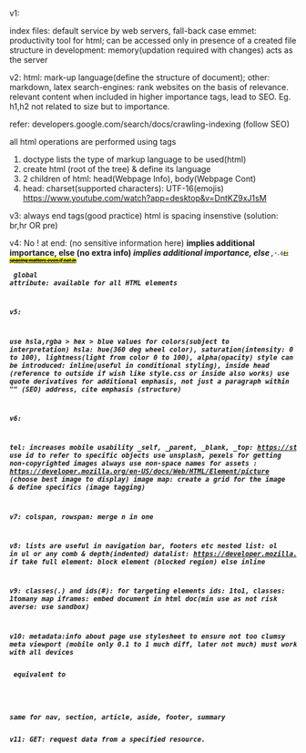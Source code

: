 v1:

index files: default service by web servers, fall-back case
emmet: productivity tool for html; can be accessed only in presence of a created file structure
in development: memory(updation required with changes) acts as the server

v2:
html: mark-up language(define the structure of document); other: markdown, latex
search-engines: rank websites on the basis of relevance. relevant content when included in higher importance tags, lead to SEO. Eg. h1,h2 not related to size but to importance.

refer: developers.google.com/search/docs/crawling-indexing (follow SEO)

all html operations are performed using tags
1. doctype lists the type of markup language to be used(html)
2. create html (root of the tree) & define its language
3. 2 children of html: head(Webpage Info), body(Webpage Cont)
4. head: charset(supported characters): UTF-16(emojis)
https://www.youtube.com/watch?app=desktop&v=DntKZ9xJ1sM

v3:
always end tags(good practice)
html is spacing insenstive (solution: br,hr OR pre)

v4:
No ! at end:  <!-- Comment --> (no sensitive information here)
<strong> implies additional importance, else <b>(no extra info)
<em> implies additional importance, else <i>
<small>, <sup>, <sub>, (<del>,<ins>) <mark>: spacing matters even if not in <pre>
global attribute: available for all HTML elements

v5:

use hsla,rgba > hex > blue values for colors(subject to interpretation)
hsla: hue(360 deg wheel color), saturation(intensity: 0 to 100), lightness(light from color 0 to 100), alpha(opacity)
style can be introduced: inline(useful in conditional styling), inside head (reference to outside if wish like style.css or inside also works)
use quote derivatives for additional emphasis, not just a paragraph within "" (SEO)
address, cite emphasis (structure)

v6:

tel: increases mobile usability
_self, _parent, _blank, _top: https://stackoverflow.com/a/63759718
use id to refer to specific objects
use unsplash, pexels for getting non-copyrighted images
always use non-space names for assets
<picture>: https://developer.mozilla.org/en-US/docs/Web/HTML/Element/picture (choose best image to display)
image map: create a grid for the image & define specifics (image tagging)

v7:
colspan, rowspan: merge n in one

v8:
lists are useful in navigation bar, footers etc
nested list: ol in ul or any comb & depth(indented)
datalist: https://developer.mozilla.org/en-US/docs/Web/HTML/Element/datalist
if take full element: block element (blocked region) else inline

v9:
classes(.) and ids(#): for targeting elements
ids: 1to1, classes: 1tomany map
iframes: embed document in html doc(min use as not risk averse: use sandbox)

v10:
metadata:info about page
use stylesheet to ensure not too clumsy
meta viewport (mobile only 0.1 to 1 much diff, later not much) must work with all devices
<div class = "header"></div> equivalent to <header></header>
same for nav, section, article, aside, footer, summary

v11:
GET: request data from a specified resource.